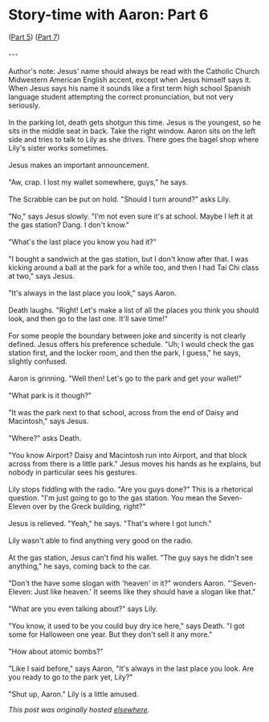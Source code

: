 # Story-time with Aaron: Part 6

<div>
<span class="Apple-style-span">(<a href="/2010/04/20/story-time-with-aaron-part-5/">Part 5</a>) (<a href="/2010/09/01/story-time-with-aaron-part-7/">Part 7</a>)<br><br>---<br><br></span><div><span class="Apple-style-span"><span class="Apple-style-span">Author's note: Jesus' name should always be read with the Catholic Church Midwestern American English accent, except when Jesus himself says it. When Jesus says his name it sounds like a first term high school Spanish language student attempting the correct pronunciation, but not very seriously.</span></span></div>
<div><span class="Apple-style-span"><br>In the parking lot, death gets shotgun this time. Jesus is the youngest, so he sits in the middle seat in back. Take the right window. Aaron sits on the left side and tries to talk to Lily as she drives. There goes the bagel shop where Lily's sister works sometimes.<br><br>Jesus makes an important announcement.<br><br>"Aw, crap. I lost my wallet somewhere, guys," he says.<br><br>The Scrabble can be put on hold. "Should I turn around?" asks Lily.<br><br>"No," says Jesus slowly. "I'm not even sure it's at school. Maybe I left it at the gas station? Dang. I don't know."<br><br>"What's the last place you know you had it?"<br><br>"I bought a sandwich at the gas station, but I don't know after that. I was kicking around a ball at the park for a while too, and then I had Tai Chi class at two," says Jesus.<br><br>"It's always in the last place you look," says Aaron.<br><br>Death laughs. "Right! Let's make a list of all the places you think you should look, and then go to the last one. It'll save time!"<br><br>For some people the boundary between joke and sincerity is not clearly defined. Jesus offers his preference schedule. "Uh; I would check the gas station first, and the locker room, and then the park, I guess," he says, slightly confused.<br><br>Aaron is grinning. "Well then! Let's go to the park and get your wallet!"<br><br>"What park is it though?"<br><br>"It was the park next to that school, across from the end of Daisy and Macintosh," says Jesus.<br><br>"Where?" asks Death.<br><br>"You know Airport? Daisy and Macintosh run into Airport, and that block across from there is a little park." Jesus moves his hands as he explains, but nobody in particular sees his gestures.<br><br>Lily stops fiddling with the radio. "Are you guys done?" This is a rhetorical question. "I'm just going to go to the gas station. You mean the Seven-Eleven over by the Greck building, right?"<br><br>Jesus is relieved. "Yeah," he says. "That's where I got lunch."<br><br>Lily wasn't able to find anything very good on the radio.<br><br>At the gas station, Jesus can't find his wallet. "The guy says he didn't see anything," he says, coming back to the car.<br><br>"Don't the have some slogan with 'heaven' in it?" wonders Aaron. "'Seven-Eleven: Just like heaven.' It seems like they should have a slogan like that."<br><br>"What are you even talking about?" says Lily.<br><br>"You know, it used to be you could buy dry ice here," says Death. "I got some for Halloween one year. But they don't sell it any more."<br><br>"How about atomic bombs?"<br><br>"Like I said before," says Aaron, "It's always in the last place you look. Are you ready to go to the park yet, Lily?"<br><br>"Shut up, Aaron." Lily is a little amused.</span></div>
</div>


*This post was originally hosted [elsewhere](http://planspace.blogspot.com/2010/04/story-time-with-aaron-part-6.html).*
